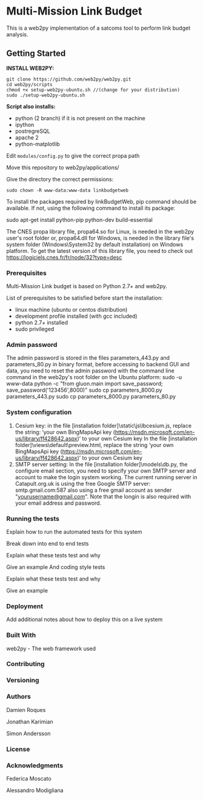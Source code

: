 # Multi-Mission Link Budget


This is a web2py implementation of a satcoms tool to perform link budget analysis.

## Getting Started

**INSTALL WEB2PY:**

```
git clone https://github.com/web2py/web2py.git
cd web2py/scripts
chmod +x setup-web2py-ubuntu.sh //(change for your distribution)
sudo ./setup-web2py-ubuntu.sh
```

**Script also installs:**

* python (2 branch) if it is not present on the machine
* ipython
* postregreSQL 
* apache 2
* python-matplotlib

Edit `modules/config.py` to give the correct propa path

Move this repository to web2py/applications/

Give the directory the correct permissions:

`sudo chown -R www-data:www-data linkbudgetweb`

To install the packages required by linkBudgetWeb, pip command should be available. 
If not, using the following command to install its package:

sudo apt-get install python-pip python-dev build-essential


The CNES propa library file, propa64.so for Linux, is needed in the web2py user's root
folder or, propa64.dll for Windows, is needed in the library file's system folder 
(Windows\System32 by default installation) on Windows platform. To get the latest version
of this library file, you need to check out
https://logiciels.cnes.fr/fr/node/32?type=desc



### Prerequisites

Multi-Mission Link budget is based on Python 2.7+ and web2py. 

List of prerequisites to be satisfied before start the installation:

* linux machine (ubuntu or centos distribution)
* development profile installed (with gcc included)
* python 2.7+ installed
* sudo privileged 



### Admin password
The admin password is stored in the files parameters_443.py and parameters_80.py in binary 
format, before accessing to backend GUI and data, you need to reset the admin password with 
the command line command in the web2py's root folder on the Ubuntu platform:
sudo -u www-data python -c "from gluon.main import save_password; save_password('123456',8000)"
sudo cp parameters_8000.py parameters_443.py
sudo cp parameters_8000.py parameters_80.py

### System configuration
1. Cesium key:
in the file [installation folder]\static\js\lbcesium.js, replace the string:
‘your own BingMapsApi key (https://msdn.microsoft.com/en-us/library/ff428642.aspx)’
to your own Cesium key
In the file [installation folder]\views\default\preview.html, replace the string
‘your own BingMapsApi key (https://msdn.microsoft.com/en-us/library/ff428642.aspx)’
to your own Cesium key
2. SMTP server setting:
In the file [installation folder]\models\db.py, the configure email section, you need to
specify your own SMTP server and account to make the login system working.
The current running server in Catapult.org.uk is using the free Google SMTP server: 
	smtp.gmail.com:587
also using a free gmail account as sender "yourusername@gmail.com".
Note that the longin is also required with your email address and password.


### Running the tests

Explain how to run the automated tests for this system

Break down into end to end tests

Explain what these tests test and why

Give an example
And coding style tests

Explain what these tests test and why

Give an example

### Deployment

Add additional notes about how to deploy this on a live system

### Built With

web2py - The web framework used

### Contributing



### Versioning



### Authors

Damien Roques

Jonathan Karimian

Simon Andersson

### License



### Acknowledgments


Federica Moscato

Alessandro Modigliana